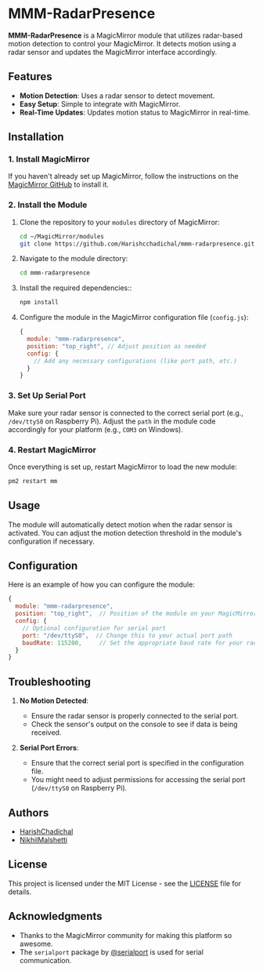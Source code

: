 # MMM-RadarPresence

**MMM-RadarPresence** is a MagicMirror module that utilizes radar-based motion detection to control your MagicMirror. It detects motion using a radar sensor and updates the MagicMirror interface accordingly.

## Features
- **Motion Detection**: Uses a radar sensor to detect movement.
- **Easy Setup**: Simple to integrate with MagicMirror.
- **Real-Time Updates**: Updates motion status to MagicMirror in real-time.

## Installation

### 1. Install MagicMirror
If you haven't already set up MagicMirror, follow the instructions on the [MagicMirror GitHub](https://github.com/MichMich/MagicMirror) to install it.

### 2. Install the Module
1. Clone the repository to your `modules` directory of MagicMirror:
   ```bash
   cd ~/MagicMirror/modules
   git clone https://github.com/Harishcchadichal/mmm-radarpresence.git
   ```

2. Navigate to the module directory:
   ```bash
   cd mmm-radarpresence
   ```

3. Install the required dependencies::
   ```bash
   npm install
   ```

4. Configure the module in the MagicMirror configuration file (`config.js`):
   ```javascript
   {
     module: "mmm-radarpresence",
     position: "top_right", // Adjust position as needed
     config: {
       // Add any necessary configurations (like port path, etc.)
     }
   }
   ```

### 3. Set Up Serial Port
Make sure your radar sensor is connected to the correct serial port (e.g., `/dev/ttyS0` on Raspberry Pi). Adjust the `path` in the module code accordingly for your platform (e.g., `COM3` on Windows).

### 4. Restart MagicMirror
Once everything is set up, restart MagicMirror to load the new module:
```bash
pm2 restart mm
```

## Usage
The module will automatically detect motion when the radar sensor is activated. You can adjust the motion detection threshold in the module's configuration if necessary.

## Configuration

Here is an example of how you can configure the module:

```javascript
{
  module: "mmm-radarpresence",
  position: "top_right",  // Position of the module on your MagicMirror
  config: {
    // Optional configuration for serial port
    port: "/dev/ttyS0",  // Change this to your actual port path
    baudRate: 115200,     // Set the appropriate baud rate for your radar sensor
  }
}
```

## Troubleshooting

1. **No Motion Detected**:
   - Ensure the radar sensor is properly connected to the serial port.
   - Check the sensor's output on the console to see if data is being received.

2. **Serial Port Errors**:
   - Ensure that the correct serial port is specified in the configuration file.
   - You might need to adjust permissions for accessing the serial port (`/dev/ttyS0` on Raspberry Pi).
## Authors
- [HarishChadichal](https://github.com/Harishcchadichal)
- [NikhilMalshetti](https://github.com/NikhilNMalshetti)


## License
This project is licensed under the MIT License - see the [LICENSE](LICENSE) file for details.

## Acknowledgments
- Thanks to the MagicMirror community for making this platform so awesome.
- The `serialport` package by [@serialport](https://github.com/serialport) is used for serial communication.
```
